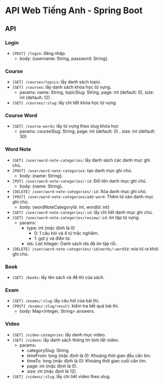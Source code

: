 # API Web Tiếng Anh - Spring Boot

## API

### Login
- `[POST] /login`: đăng nhập.
  - body: {username: String, password: String}.

### Course
- `[GET] /courses/topics`: lấy danh sách topic.
- `[GET] /courses`: lấy danh sách khóa học từ vựng.
  - params: name: String, topicSlug: String, page: int (default: 0), size: int (default: 12) .
- `[GET] /courses/:slug`: lấy chi tiết khóa học từ vựng

### Course Word
- `[GET] /course-words`: lấy từ vựng theo slug khóa học
  - params: courseSlug: String, page: int (default: 0) , size: int (default: 30)

### Word Note
- `[GET] /user/word-note-categories`: lấy danh sách các danh mục ghi chú.
- `[POST] /user/word-note-categories`: tạo danh mục ghi chú.
  - body: {name: String}.
- `[PUT] /user/word-note-categories/:id`: Đổi tên danh mục ghi chú.
  - body: {name: String}.
- `[DELETE] /user/word-note-categories/:id`: Xóa danh mục ghi chú.
- `[POST] /user/word-note-categories/add-word`: Thêm từ vào danh mục ghi chú.
  - body: {wordNoteCategoryId: int, wordId: int}
- `[GET] /user/word-note-categories/:id`: lấy chi tiết danh mục ghi chú.
- `[GET] /user/word-note-categories/review/:id`: ôn tập từ vựng.
  - params:
  	- type: int (mặc định là 0)
  		- 0: 1 câu hỏi và 4 từ trắc nghiệm.
  		- 1: gợi ý và điền từ.
  	- ids: List Integer: Danh sách ids đã ôn tập rồi.
- `[DELETE] /user/word-note-categories/:id/words/:wordId`: xóa từ ra khỏi ghi chú.

### Book
- `[GET] /books`: lấy tên sách và đề thi của sách.

### Exam
- `[GET] /exams/:slug`: lấy câu hỏi của bài thi.
- `[POST] /exams/:slug/result`: kiểm tra kết quả bài thi.
  - body:  Map<Integer, String> answers.

### Video
- `[GET] /video-categories`: lấy danh mục video.
- `[GET] /videos`: lấy danh sách thông tin tóm tắt video.
  - params: 
  	- categorySlug: String.
  	- timeFrom: long (mặc định là 0): Khoảng thời gian đầu cần tìm.
  	- timeTo: long (mặc định là 0): Khoảng thời gian cuối cần tìm.
  	- page: int (mặc định là 0).
  	- size: int (mặc định là 12).
- `[GET] /videos/:slug`: lấy chi tiết video theo slug.

